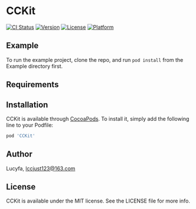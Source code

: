 # CCKit

[![CI Status](https://img.shields.io/travis/Lucyfa/CCKit.svg?style=flat)](https://travis-ci.org/Lucyfa/CCKit)
[![Version](https://img.shields.io/cocoapods/v/CCKit.svg?style=flat)](https://cocoapods.org/pods/CCKit)
[![License](https://img.shields.io/cocoapods/l/CCKit.svg?style=flat)](https://cocoapods.org/pods/CCKit)
[![Platform](https://img.shields.io/cocoapods/p/CCKit.svg?style=flat)](https://cocoapods.org/pods/CCKit)

## Example

To run the example project, clone the repo, and run `pod install` from the Example directory first.

## Requirements

## Installation

CCKit is available through [CocoaPods](https://cocoapods.org). To install
it, simply add the following line to your Podfile:

```ruby
pod 'CCKit'
```

## Author

Lucyfa, lccjust123@163.com

## License

CCKit is available under the MIT license. See the LICENSE file for more info.
